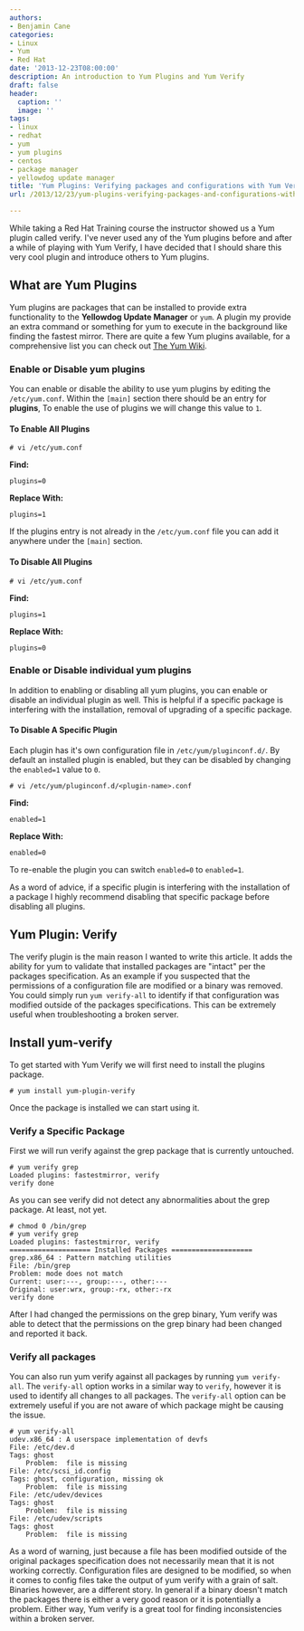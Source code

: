 ```yaml
---
authors:
- Benjamin Cane
categories:
- Linux
- Yum
- Red Hat
date: '2013-12-23T08:00:00'
description: An introduction to Yum Plugins and Yum Verify
draft: false
header:
  caption: ''
  image: ''
tags:
- linux
- redhat
- yum
- yum plugins
- centos
- package manager
- yellowdog update manager
title: 'Yum Plugins: Verifying packages and configurations with Yum Verify'
url: /2013/12/23/yum-plugins-verifying-packages-and-configurations-with-yum-verify

---
```


While taking a Red Hat Training course the instructor showed us a Yum plugin called verify. I've never used any of the Yum plugins before and after a while of playing with Yum Verify, I have decided that I should share this very cool plugin and introduce others to Yum plugins.

## What are Yum Plugins

Yum plugins are packages that can be installed to provide extra functionality to the **Yellowdog Update Manager** or `yum`. A plugin my provide an extra command or something for yum to execute in the background like finding the fastest mirror. There are quite a few Yum plugins available, for a comprehensive list you can check out [The Yum Wiki](http://yum.baseurl.org/wiki/YumUtils#Plugins).

### Enable or Disable yum plugins

You can enable or disable the ability to use yum plugins by editing the `/etc/yum.conf`. Within the `[main]` section there should be an entry for **plugins**, To enable the use of plugins we will change this value to `1`.

#### To Enable All Plugins

    # vi /etc/yum.conf

**Find:**

    plugins=0

**Replace With:**

    plugins=1

If the plugins entry is not already in the `/etc/yum.conf` file you can add it anywhere under the `[main]` section.

#### To Disable All Plugins

    # vi /etc/yum.conf

**Find:**

    plugins=1

**Replace With:**

    plugins=0


### Enable or Disable individual yum plugins

In addition to enabling or disabling all yum plugins, you can enable or disable an individual plugin as well. This is helpful if a specific package is interfering with the installation, removal of upgrading of a specific package.

#### To Disable A Specific Plugin

Each plugin has it's own configuration file in `/etc/yum/pluginconf.d/`. By default an installed plugin is enabled, but they can be disabled by changing the `enabled=1` value to `0`.

    # vi /etc/yum/pluginconf.d/<plugin-name>.conf

**Find:**

    enabled=1

**Replace With:**

    enabled=0

To re-enable the plugin you can switch `enabled=0` to `enabled=1`. 

As a word of advice, if a specific plugin is interfering with the installation of a package I highly recommend disabling that specific package before disabling all plugins.

## Yum Plugin: Verify

The verify plugin is the main reason I wanted to write this article. It adds the ability for yum to validate that installed packages are "intact" per the packages specification. As an example if you suspected that the permissions of a configuration file are modified or a binary was removed. You could simply run `yum verify-all` to identify if that configuration was modified outside of the packages specifications. This can be extremely useful when troubleshooting a broken server.

## Install yum-verify

To get started with Yum Verify we will first need to install the plugins package.

    # yum install yum-plugin-verify

Once the package is installed we can start using it.

### Verify a Specific Package

First we will run verify against the grep package that is currently untouched.

    # yum verify grep
    Loaded plugins: fastestmirror, verify
    verify done

As you can see verify did not detect any abnormalities about the grep package. At least, not yet.

    # chmod 0 /bin/grep
    # yum verify grep
    Loaded plugins: fastestmirror, verify
    ==================== Installed Packages ====================
    grep.x86_64 : Pattern matching utilities
    File: /bin/grep
    Problem: mode does not match
    Current: user:---, group:---, other:---
    Original: user:wrx, group:-rx, other:-rx
    verify done

After I had changed the permissions on the grep binary, Yum verify was able to detect that the permissions on the grep binary had been changed and reported it back.

### Verify all packages

You can also run yum verify against all packages by running `yum verify-all`. The `verify-all` option works in a similar way to `verify`, however it is used to identify all changes to all packages. The `verify-all` option can be extremely useful if you are not aware of which package might be causing the issue.

    # yum verify-all
    udev.x86_64 : A userspace implementation of devfs
    File: /etc/dev.d
    Tags: ghost
        Problem:  file is missing
    File: /etc/scsi_id.config
    Tags: ghost, configuration, missing ok
        Problem:  file is missing
    File: /etc/udev/devices
    Tags: ghost
        Problem:  file is missing
    File: /etc/udev/scripts
    Tags: ghost
        Problem:  file is missing

As a word of warning, just because a file has been modified outside of the original packages specification does not necessarily mean that it is not working correctly. Configuration files are designed to be modified, so when it comes to config files take the output of yum verify with a grain of salt. Binaries however, are a different story. In general if a binary doesn't match the packages there is either a very good reason or it is potentially a problem. Either way, Yum verify is a great tool for finding inconsistencies within a broken server.
